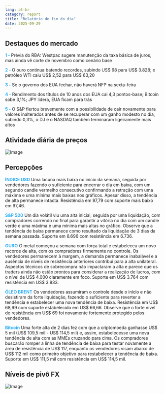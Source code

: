 ```yaml
---
lang: pt-br
category: report
title: "Relatório de fim do dia"
date: 2025-09-29
---
```



<h2>Destaques do mercado</h2>
<strong style="color: #2caef7;">1 - </strong> Prévia do RBA: Westpac sugere manutenção da taxa básica de juros, mas ainda vê corte de novembro como cenário base

<strong style="color: #2caef7;">2 - </strong> O ouro continua batendo recordes, subindo US$ 68 para US$ 3.828; o petróleo WTI caiu US$ 2,52 para US$ 63,20

<strong style="color: #2caef7;">3 - </strong> Se o governo dos EUA fechar, não haverá NFP na sexta-feira

<strong style="color: #2caef7;">4 - </strong> Rendimento dos títulos de 10 anos dos EUA cai 4,3 pontos-base; Bitcoin sobe 3,1%; JPY lidera, EUA ficam para trás


<strong style="color: #2caef7;">5 - </strong> O S&P flertou brevemente com a possibilidade de cair novamente para valores inalterados antes de se recuperar com um ganho modesto no dia, subindo 0,3%, o DJ e o NASDAQ também terminaram ligeiramente mais altos



<h2>Atividade diária de preços</h2>
<img src="https://markleighedu.github.io/img/Sep-2025/29-Sep-2025/price.jpg" alt="Image"/>

<h2>Percepções</h2>
<strong style="color: #2caef7;">ÍNDICE USD</strong> Uma lacuna mais baixa no início da semana, seguida por vendedores fazendo o suficiente para encerrar o dia em baixa, com um segundo candle vermelho consecutivo confirmando a retração com uma máxima e uma mínima mais baixas nos gráficos. Apesar disso, a tendência de alta permanece intacta. Resistência em 97,79 com suporte mais baixo em 97,46.

<strong style="color: #2caef7;">S&P 500</strong> Um dia volátil viu uma alta inicial, seguida por uma liquidação, com compradores correndo no final para garantir a vitória no dia com um candle verde e uma máxima e uma mínima mais altas no gráfico. Observe que a tendência de baixa permanece como resultado da liquidação de 3 dias da semana passada. Suporte em 6.696 com resistência em 6.736.

<strong style="color: #2caef7;">OURO</strong> O metal começou a semana com força total e estabeleceu um novo recorde de alta, com os compradores firmemente no controle. Os vendedores permanecem à margem, a demanda permanece inabalável e a ausência de níveis de resistência anteriores contribui para a alta unilateral. Aspectos técnicos de sobrecompra não impactaram a alta e parece que os traders ainda não estão prontos para considerar a realização de lucros, com o nível de US$ 4.000 claramente em foco. Suporte em US$ 3.764 com resistência em US$ 3.833.

<strong style="color: #2caef7;">ÓLEO BRENT</strong> Os vendedores assumiram o controle desde o início e não desistiram da forte liquidação, fazendo o suficiente para reverter a tendência e estabelecer uma nova tendência de baixa. Resistência em US$ 68,99 com suporte estabelecido em US$ 66,66. Observe que o forte nível de resistência em US$ 69 foi novamente fortemente protegido pelos vendedores.

<strong style="color: #2caef7;">Bitcoin</strong> Uma forte alta de 2 dias fez com que a criptomoeda ganhasse US$ 5 mil (US$ 109,5 mil - US$ 114,5 mil) e, assim, estabelecesse uma nova tendência de alta com as MMEs cruzando para cima. Os compradores buscarão romper a linha de tendência de baixa para testar novamente a área de resistência de US$ 117, enquanto os vendedores visam abaixo de US$ 112 mil como primeiro objetivo para restabelecer a tendência de baixa. Suporte em US$ 111,5 mil com resistência em US$ 114,5 mil.



<h2>Níveis de pivô FX</h2>
<img src="https://markleighedu.github.io/img/Sep-2025/29-Sep-2025/pivot.jpg" alt="Image"/>